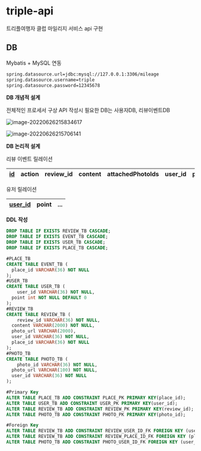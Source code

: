 # triple-api

트리플여행자 클럽 마일리지 서비스 api 구현





## DB

Mybatis + MySQL 연동

~~~xml
spring.datasource.url=jdbc:mysql://127.0.0.1:3306/mileage
spring.datasource.username=triple
spring.datasource.password=12345678
~~~



**DB 개념적 설계**

전체적인 프로세서 구상
API 작성시 필요한 DB는 사용자DB, 리뷰이벤트DB

![image-20220626215834617](README-images/image-20220626215834617.png)

![image-20220626215706141](README-images/image-20220626215706141.png)

**DB 논리적 설계**

리뷰 이벤트 릴레이션

| <u>id</u> | action | review_id | content | attachedPhotoIds | user_id | place_id |
| --------- | ------ | --------- | ------- | ---------------- | ------- | -------- |

유저 릴레이션

| <u>user_id</u> | point | ...  |
| -------------- | ----- | ---- |



**DDL 작성**

~~~sql
DROP TABLE IF EXISTS REVIEW_TB CASCADE;
DROP TABLE IF EXISTS EVENT_TB CASCADE;
DROP TABLE IF EXISTS USER_TB CASCADE;
DROP TABLE IF EXISTS PLACE_TB CASCADE;

#PLACE_TB
CREATE TABLE EVENT_TB (
  place_id VARCHAR(36) NOT NULL
);
#USER_TB
CREATE TABLE USER_TB (
	user_id VARCHAR(36) NOT NULL,
  point int NOT NULL DEFAULT 0
);
#REVIEW_TB
CREATE TABLE REVIEW_TB (
	review_id VARCHAR(36) NOT NULL,
  content VARCHAR(2000) NOT NULL,
  photo_url VARCHAR(2000),
  user_id VARCHAR(36) NOT NULL,
  place_id VARCHAR(36) NOT NULL
);
#PHOTO_TB
CREATE TABLE PHOTO_TB (
	photo_id VARCHAR(36) NOT NULL,
  photo_url VARCHAR(100) NOT NULL,
  user_id VARCHAR(36) NOT NULL
);

#Primary Key
ALTER TABLE PLACE_TB ADD CONSTRAINT PLACE_PK PRIMARY KEY(place_id);
ALTER TABLE USER_TB ADD CONSTRAINT USER_PK PRIMARY KEY(user_id);
ALTER TABLE REVIEW_TB ADD CONSTRAINT REVIEW_PK PRIMARY KEY(review_id);
ALTER TABLE PHOTO_TB ADD CONSTRAINT PHOTO_PK PRIMARY KEY(photo_id);

#Foreign Key
ALTER TABLE REVIEW_TB ADD CONSTRAINT REVIEW_USER_ID_FK FOREIGN KEY (user_id) REFERENCES USER_TB (user_id) ON DELETE CASCADE ON UPDATE CASCADE;
ALTER TABLE REVIEW_TB ADD CONSTRAINT REVIEW_PLACE_ID_FK FOREIGN KEY (place_id) REFERENCES PLACE_TB (place_id) ON DELETE CASCADE ON UPDATE CASCADE;
ALTER TABLE PHOTO_TB ADD CONSTRAINT PHOTO_USER_ID_FK FOREIGN KEY (user_id) REFERENCES USER_TB (user_id) ON DELETE CASCADE ON UPDATE CASCADE;
~~~


